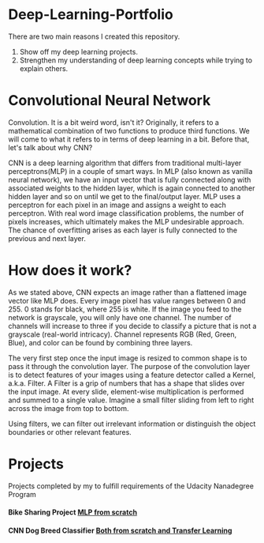 # Deep-Learning-Portfolio
There are two main reasons I created this repository.
1) Show off my deep learning projects.
2) Strengthen my understanding of deep learning concepts while trying to explain others. 


# Convolutional Neural Network

Convolution. It is a bit weird word, isn't it?  Originally, it refers to a mathematical combination of two functions to produce third functions. We will come to what it refers to in terms of deep learning in a bit. Before that, let's talk about why CNN?

CNN is a deep learning algorithm that differs from traditional multi-layer perceptrons(MLP) in a couple of smart ways. In MLP (also known as vanilla neural network), we have an input vector that is fully connected along with associated weights to the hidden layer, which is again connected to another hidden layer and so on until we get to the final/output layer. MLP uses a perceptron for each pixel in an image and assigns a weight to each perceptron. With real word image classification problems, the number of pixels increases, which ultimately makes the MLP  undesirable approach. The chance of overfitting arises as each layer is fully connected to the previous and next layer. 

# How does it work?

As we stated above, CNN expects an image rather than a flattened image vector like MLP does. Every image pixel has value ranges between 0 and 255. 0 stands for black, where 255 is white. If the image you feed to the network is grayscale, you will only have one channel. The number of channels will increase to three if you decide to classify a picture that is not a grayscale (real-world intricacy). Channel represents RGB (Red, Green, Blue), and color can be found by combining three layers. 

The very first step once the input image is resized to common shape is to pass it through the convolution layer. The purpose of the convolution layer is to detect features of your images using a feature detector called a Kernel, a.k.a. Filter. A Filter is a grip of numbers that has a shape that slides over the input image. At every slide, element-wise multiplication is performed and summed to a single value. Imagine a small filter sliding from left to right across the image from top to bottom. 


Using filters, we can filter out irrelevant information or distinguish the object boundaries or other relevant features. 


# Projects

Projects completed by my to fulfill requirements of the Udacity Nanadegree Program

#### Bike Sharing Project [MLP from scratch](https://github.com/emrahsariboz/Deep-Learning-Portfolio/tree/master/Bike%20Sharing%20Project)

#### CNN Dog Breed Classifier [Both from scratch and Transfer Learning](https://github.com/emrahsariboz/Deep-Learning-Portfolio/tree/master/CNN%20Dog%20Breed%20Classifier)







